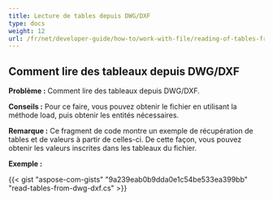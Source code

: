 ```yaml
---
title: Lecture de tables depuis DWG/DXF
type: docs
weight: 12
url: /fr/net/developer-guide/how-to/work-with-file/reading-of-tables-from-dwg-dxf/
---
```


## **Comment lire des tableaux depuis DWG/DXF**

**Problème :** Comment lire des tableaux depuis DWG/DXF.

**Conseils :** Pour ce faire, vous pouvez obtenir le fichier en utilisant la méthode load, puis obtenir les entités nécessaires.

**Remarque :** Ce fragment de code montre un exemple de récupération de tables et de valeurs à partir de celles-ci. De cette façon, vous pouvez obtenir les valeurs inscrites dans les tableaux du fichier.

**Exemple :**

{{< gist "aspose-com-gists" "9a239eab0b9dda0e1c54be533ea399bb" "read-tables-from-dwg-dxf.cs" >}}
